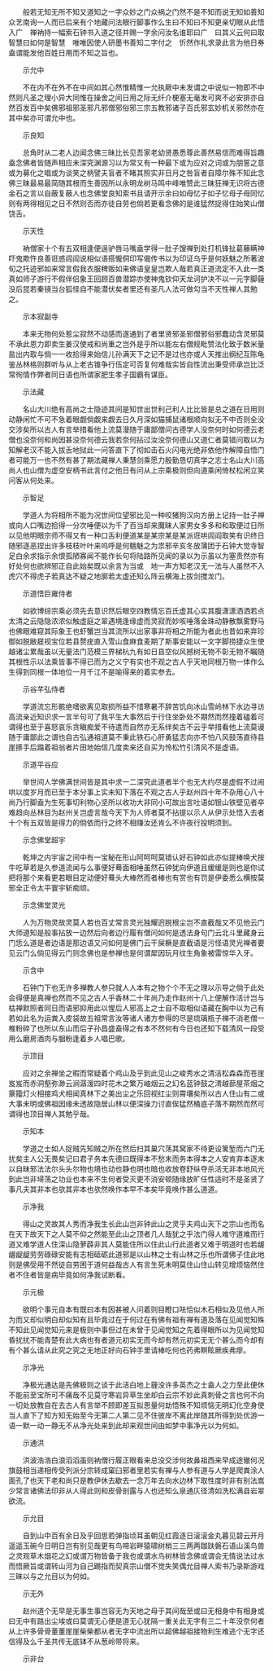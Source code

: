 <!-- { "loadSidebar": true } -->
　　般若无知无所不知又道知之一字众妙之门众祸之门然不是不知而说无知如善知众艺南询一人而已后来有个地藏问法眼行脚事作么生曰不知曰不知更亲切眼从此悟入广　禅衲持一幅索石钟书入道之径并赐一字余问汝名谁耶曰广　曰其义云何曰取智慧曰如何是智慧　唯唯因使人研墨书善知二字付之　忻然作礼求录此言为他日券盍谓能发他百姓日用而不知之旨也。

　　示允中

　　不在内不在外不在中间如其心然惟精惟一允执厥中未发谓之中说似一物即不中然则凡圣之理小异大同惟在操舍之间日用之际无纤介梗塞无毫发可爽不必安排亦自然百发百中矣佛邪祖邪圣邪凡邪僧邪俗邪三宗五教邪诸子百氏邪玄妙机关邪然亦在其中矣亦可谓允中也。

　　示良知

　　总角时从二老人边闻念佛三昧比长见吾家老幼贤愚悉尊此善然易信而难得旨趣盍念佛者皆随声相应未深究渊源习以为常又有一种最下或为应对之词或为朋誓之意或为募化之唱或为谈笑之柄譬夫盲者不睹其照实非日月之咎盲者自障尔殊不知此念佛三昧最易最简随其根而生善因所以永明龙树马鸣中峰唯赞此三昧狂禅无识将古德金石之言以自蔽复蔽人也念佛堂良知索书且请开示余曰如母忆子如子忆母子母同忆则有两得相见之日不然则否而亦徒自劳也倘若更看念佛的是谁猛然捉得住始笑山僧饶舌。

　　示天性

　　衲僧家十个有五双相逢便逞驴唇马嘴盍学得一肚子馊禅到处打机锋扯葛藤瞒神吓鬼欺忤良善诳惑闾阎说相似语搭儱侗印写偈传书以为印证乌乎是何妖魅之所著波旬之托迹邪如来常言假我衣服稗贩如来佛语皇皇岂欺人哉若真正道流定不入此一类真如师子游行不假伴侣象王回顾百兽潜踪亦使神鬼钦仰天龙诃护决不以一元字脚薶没后昆若秦镜当台狐怪自不能潜伏矣者里还有圣凡人法可做勾当不天性禅人其勉之。

　　示本寂副寺

　　本来无物何处惹尘寂然不动感而遂通到了者里贤邪圣邪僧邪俗邪蠢动含灵邪莫不承此恩力即卖生姜汉使戒和尚重之岂外是乎所以能左右僧规毗赞法化致于数米量盐出内取与倘一一收拾得来始信儿孙满天下之记不是过也亦或人天推出纲纪互陈龟鉴丛林格则群听与从上老古锥争行伍定可否复何难哉实皆自性流出秉受师承岂比泛常徇情作弊者同日语也所谓家肥生孝子国霸有谋臣。

　　示法藏

　　名山大川绝有高尚之士隐迹其间是知世出世利己利人比比皆是总之道在日用则动静闲忙不可不急着眼觑倘觑来觑去日久月深如猫捕鼠诸根顺向拟无不中否则全没交涉矣所以古人有言举措看他上流莫漫随于庸鄙僧问古德学人没奈何时如何德云老僧也没奈何和尚因甚没奈何德云我若奈何拈过汝没奈何德山又道仁者莫错问取以为知解老汉不能入拔舌地狱此一问答直下了彻如击石火闪电光绝非依他作解障自悟门者可能万一也不然有甚了期法藏禅人秉慧剑乘愿力殷勤恳切真学之志士名山大川高尚人也山僧为虚空安柄书此言付之他日有问从上宗乘极则但向道乘闲倚杖松闲立笑问客从何处来。

　　示智足

　　学道人为将相所不能为况世间位望邪比见一种咬猪狗汉向方册上记持一肚子禅或向人口嘴边拾得一分次唾便以为千了百当却来魔昧人家男女多多和和取便过日所以见他明眼宗师不得又有一种口舌利便道某是某宗某是某派诳哄闾阎取笑有识终日随邪逐恶捏出许多枝枝叶叶来呜呼是何魑魅之为祟邪辛亥冬放蒲团于石钟大觉寺智足白余求指示余恨孤陋寡闻不能作长句将陆路所见闻的录以为示虽以为塞责然亦有好处何也欲辨邪正自此始矣既以余言为当或　地一声方知老汉无一法与人虽然不入虎穴不得虎子若真达不疑之地廓若太虚还知么阵云横海上拔剑搅龙门。

　　示道悟巨雍侍者

　　如欲博综宗乘必须先去意识然后眼空四教情忘百氏虚其心实其腹潇潇洒洒若点太清之云隐隐浓浓似触虚庭之翠遇境逢缘虚而灵寂而妙咳唾落金珠动静散飘雾野马也佛眼难窥其际象王也虾蟹岂当其流所以出家事非将相之所能为者此也昔如来弃珍御如脱敝屣视宝位若县赘疣直入雪山食麻食麦期了斯事安能以一文字脚捞捷众生使越诸尘累哉虽以无量法门范模三界梯杭九有如日县空似风撼树无物不彰无物不瞩随其根性示以法乘皆事不得已而为之义宁有实也不观之古人乎天地同根万物一体作么生得到同根一体地位一月千江不是喻得来的着实参去。

　　示谷芊弘侍者

　　学道流忘形骸绝嗜欲离见取损所益不惜寒暑不辞苦饥向冰山雪岭林下水边寻访高流亲近知识求一言半句可了我平生大事然后于行住坐卧处不期然而然撞着磕着可谓得也至于喜怒哀乐贪瞋痴爱不待遣而自然亦无系绊矣古不云乎举措看他上流莫谩随于庸鄙此之谓也自古弘通祖道莫不秉此铁石心肝勇猛志向亦不怕八风鼓荡直待县崖攃手后蹋着祖翁者片田地始信几度卖来还自买为怜松竹引清风不是虚语。

　　示道平谷应

　　举世间人学佛满世间皆是其中求一二深究此道者半个也无大约尽是虚假不过闹哄以度岁月而已至于本分事上实未知下落在不观之古人乎赵州四十年不杂用心八十尚乃行脚盍为生死事切利物心坚所以收功大非同小可故出言吐语如银山铁壁见者卒难趋向丛林目为赵州关岂虚言哉今天下为人师者莫不拈提以示人从伊示处悟入去者十个有五双皆是得力的倘依而行之终不相赚汝还肯么不许夜行投明须到。

　　示念佛堂超宇

　　乾坤之内宇宙之间中有一宝秘在形山阿呵呵莫错认好石钟如此亦似提棒唤犬按牛吃草若是久参道流闻与么事便好蓦面相唾虽然石钟犹向伊道且缓缓是则也是你试把将那个来看更若眼目定动便好蓦头大棒然而者棒也有赏也有罚是伊委悉么横按莫邪全正令太平寰宇斩痴顽。

　　示念佛堂灵光

　　人为万物灵故灵莫人若也百丈常言灵光独耀迥脱根尘岂不直截哉又不见他云门大师道知是般事拈放一边然后向者边行履有僧问如何是透法身句门云北斗里藏身云门恁么道是者边语是那边语又问如何是佛门云干屎橛是直截语是污怪语灵光禅者要见云门么倘见得云门则念佛也是参禅也是何谓犀因玩月纹生角象被雷惊华入牙。

　　示含中

　　石钟门下也无许多禅教人参只就人人本有之物个个不无之理以示导之倘于此处会得便是真禅也然而不见之古人乎香林二十年尚乃走作赵州十八上便解作活计岂与枯禅默照者同日而语邪抑用此以惺后人邪高上之士自不取相似语藏在胸中以为己有若如此名为运粪入皮袋故五祖常言汝等诸人诸方参得的尽是琉璃瓶子禅不消老僧一椎粉碎了也所以东山而后子孙昌盛盍得之有本不然何有今日也还知下载清风一段受用么磨房酒肉与胭粉逢着乡人唱巴歌。

　　示顶目

　　应对之余禅坐之暇而常疑着个鸡山及乎到此见山之峻秀水之清洁松森森而苍崖岌岌而赤洞壑弥渺云涧潺湲四时花木之繁万岫烟云之幻名蓝钟鼓之清越蔀屋茶烟之篆籀灯火相接鸡犬相闻真林下之美出尘之乐回视红尘则霄壤矣所以古人住山有二或大事未明或佛祖因缘未透故隐居山林以便深操力讨直俟猛然桶底子落不期然而然可谓得也顶目禅人其勉乎哉。

　　示知本

　　学道之士如人捉贼先知贼之所在然后扫其巢穴荡其窝家不待更设篱堑而六门无扰矣主人公无畏矣记曰君子务本先德曰既得本不愁末而务本得本之人安肯弃本逐末以自昧邪法法尔头头尔物也境也动也静也明也暗也收放卷舒纵夺杀活无非本地风光到此岂非埽荡之功业也本来不生何者受灭更不消安顿随缘放旷任性适时不是圣贤了事凡夫其非本也欤其非本也欤然唤作本早不本矣毕竟唤作甚么道道。

　　示净我

　　得山之灵故其人秀而净我生长此山岂非钟此山之灵乎夫鸡山天下之宗山也而名在天下故天下之人莫不仰之然能至此山之顶者几人哉犹之乎法门得人难守道难而行道又难学道人住深山隐萝薜非其人莫能住所以住此山行此道者又难于明道时也若龌龌龊龊劳劳碌碌安能有志相砥砺此道邪是以山林之士有山林之乐也所谓佛子住此地则是佛受用不然徒自劳困于道何益哉古人有言生死未明莫住山住山转见增烦恼然住者不住者皆是病毕竟如何净我试断看。

　　示元极

　　欲明个事元自本有既曰本有因甚被人问着则目瞪口呿恰似木石相似及见他人所为而又却似明白却似知有且毕竟过在于何过在有佛有祖有禅有道及落在见闻觉知殊不知此见闻觉知元来是极则中事但过在未曾于见闻觉知之先着得眼所以为见闻觉知昏扰扰不能青楚有此大病也有者道元初实无而今却有然元初实无无个甚么而今却有有个甚么请从此究之究之无地正好向石钟手里请棒吃何也药弗瞑眩厥疾弗瘳。

　　示净光

　　净极光通达是先佛极则之谈于此洁白地上薶没许多英杰之士盍人之力至此便休不能前至宝所可不痛哉不见莫守寒岩异草生坐却白云宗不妙此真刺骨之言也何不向一切处放教自在去古人有言举不顾即差互拟思量何劫悟殊不知烦恼无明幻化空身使当人直下了知方知无始至今无第二人第二见不住彼岸不离此岸随其所得到处优游一语一默一动一静无不从净光处来到此却来观世间由如梦中事净光以为何如。

　　示通洪

　　洪波浩浩白浪滔滔虽则衲僧行履正眼看来总没交涉何故鼻祖西来早成途辙何况旗鼓相当递相传受列派分宗转成窠臼邪者里若实有禅与人参有道与人学是爬粪涂人面孔了也天下老和尚只是教伊休去歇去一念万年去向水边林下取性度时非有别法嵩少常言诸佛法印非从人得此则和皮骨剖露与人也还知么泉通仄径清如洗松满县岩翠欲流。

　　示允目

　　自到山中百有余日及乎回思若弹指顷耳虽朝见红霞逐日滚滚金丸暮见碧云开月遥遥玉碗今日明日岂有别见哉更有鸟啼岩畔猿啸树梢三三两两跏趺磐石语山溪鸟兽之灵观草木烟花之幻或谓万物皆备于我也或谓水鸟树林皆念佛或谓会无情说法过水而悟厥旨或谓转山河为自己踢指而契真宗山僧不觉失笑偶允目禅人索书乃录斯游戏三昧以与之允目以为何如。

　　示无外

　　赵州道个无早是无事生事岂容无为天地之母于其间哉至或曰无相身中有相身或曰无中有路出尘埃或曰莫谓无心便是道无心犹隔一重关此无字有三二十年没奈何者从上许多骨骨董董崖崖柴柴都从者无字中流出所以超佛越祖接物利生难逃个无字还信得及么千圣共传无底钵不从葱岭带将来。

　　示非台

